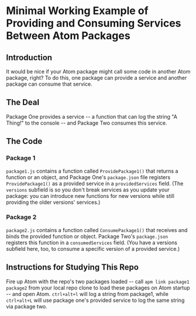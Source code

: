 # Minimal Working Example of Providing and Consuming Services Between Atom Packages

## Introduction

It would be nice if your Atom package might call some code in another Atom package, right? To do this, one package can provide a service and another package can consume that service.

## The Deal

Package One provides a service -- a function that can log the string "A Thing!" to the console -- and Package Two consumes this service.

## The Code

### Package 1

`package1.js` contains a function called `ProvidePackage1()` that returns a function or an object, and Package One's `package.json` file registers `ProvidePackage1()` as a provided service in a `providedServices` field. (The `versions` subfield is so you don't break services as you update your package: you can introduce new functions for new versions while still providing the older versions' services.)

### Package 2

`package2.js` contains a function called `ConsumePackage1()` that receives and binds the provided function or object. Package Two's `package.json` registers this function in a `consumedServices` field. (You have a versions subfield here, too, to consume a specific version of a provided service.)

## Instructions for Studying This Repo

Fire up Atom with the repo's two packages loaded -- call `apm link package1 package2` from your local repo clone to load these packages on Atom startup -- and open Atom. `ctrl+alt+l` will log a string from package1, while `ctrl+alt+L` will use package one's provided service to log the same string via package two.
